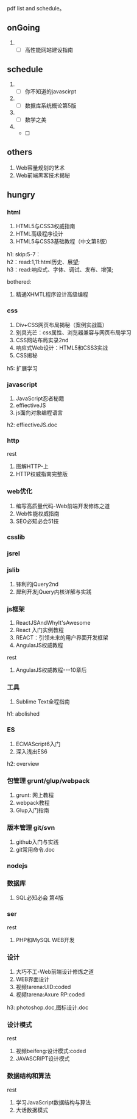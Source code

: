 pdf list and schedule。    
<!-- 单独文件不记入schedule,schedule是从todos cc。    -->

## onGoing
1. - [ ] 高性能网站建设指南

## schedule
1. - [ ] 你不知道的javascirpt
1. - [ ] 数据库系统概论第5版
1. - [ ] 数学之美
1. - [ ] 

## others
1. Web容量规划的艺术
2. Web前端黑客技术揭秘


## hungry
### html
1. HTML5与CSS3权威指南
2. HTML高级程序设计
3. HTML5与CSS3基础教程（中文第8版）

h1: skip:5-7：    
h2：read:1,11:html历史、展望;    
h3：read:响应式、字体、调试、发布、增强;  

bothered:  
1. 精通XHMTL程序设计高级编程 

### css
1. Div+CSS网页布局揭秘（案例实战篇）
2. 别具光芒：css属性、浏览器兼容与网页布局学习
3. CSS网站布局实录2nd
4. 响应式Web设计：HTML5和CSS3实战
5. CSS揭秘

h5: 扩展学习

### javascript
1. JavaScript忍者秘籍
2. effiectiveJS
3. js面向对象编程语言


h2: effiectiveJS.doc


### http
rest  
1. 图解HTTP-上
2. HTTP权威指南完整版

### web优化
1. 编写高质量代码-Web前端开发修炼之道
2. Web性能权威指南
3. SEO必知必会51技


### csslib

### jsrel

### jslib
1. 锋利的jQuery2nd
2. 犀利开发jQuery内核详解与实践

### js框架
1. ReactJSAndWhyIt'sAwesome
2. React 入门实例教程
3. REACT：引领未来的用户界面开发框架
4. AngularJS权威教程

rest
1. AngularJS权威教程---10章后

### 工具
1. Sublime Text全程指南

h1: abolished

### ES
1. ECMAScript6入门
2. 深入浅出ES6

h2: overview

### 包管理 grunt/glup/webpack
1. grunt: 网上教程
2. webpack教程
3. Glup入门指南


### 版本管理 git/svn
1. github入门与实践
2. git常用命令.doc


### nodejs

### 数据库
1. SQL必知必会 第4版

### ser
rest
1. PHP和MySQL WEB开发 



### 设计
1. 大巧不工-Web前端设计修炼之道
2. WEB界面设计
3. 视频tarena:UID:coded 
4. 视频tarena:Axure RP:coded

h3: photoshop.doc,图标设计.doc


### 设计模式
rest    
1. 视频beifeng:设计模式:coded
2. JAVASCRIPT设计模式



### 数据结构和算法
rest
1. 学习JavaScript数据结构与算法
2. 大话数据模式
